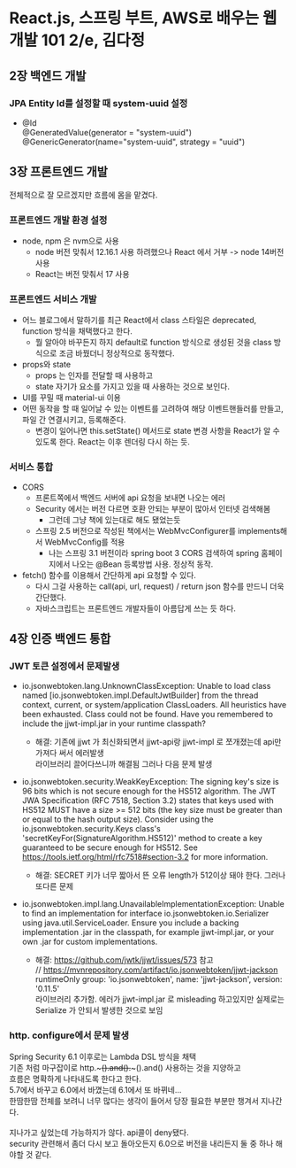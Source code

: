# React.js, 스프링 부트, AWS로 배우는 웹 개발 101 2/e, 김다정
## 2장 백엔드 개발
### JPA Entity Id를 설정할 때 system-uuid 설정
- @Id<br>
  @GeneratedValue(generator = "system-uuid")<br>
  @GenericGenerator(name="system-uuid", strategy = "uuid")

## 3장 프론트엔드 개발
전체적으로 잘 모르겠지만 흐름에 몸을 맡겼다.
### 프론트엔드 개발 환경 설정
- node, npm 은 nvm으로 사용
  - node 버전 맞춰서 12.16.1 사용 하려했으나 React 에서 거부 -> node 14버전 사용
  - React는 버전 맞춰서 17 사용

### 프론트엔드 서비스 개발
- 어느 블로그에서 말하기를 최근 React에서 class 스타일은 deprecated, function 방식을 채택했다고 한다.
  - 뭘 알아야 바꾸든지 하지 default로 function 방식으로 생성된 것을 class 방식으로 조금 바꿨더니 정상적으로 동작했다.
- props와 state
  - props 는 인자를 전달할 때 사용하고
  - state 자기가 요소를 가지고 있을 때 사용하는 것으로 보인다.
- UI를 꾸밀 때 material-ui 이용
- 어떤 동작을 할 때 일어날 수 있는 이벤트를 고려하여 해당 이벤트핸들러를 만들고, 파일 간 연결시키고, 등록해준다.
  - 변경이 일어나면 this.setState() 메서드로 state 변경 사항을 React가 알 수 있도록 한다. React는 이후 렌더링 다시 하는 듯.

### 서비스 통합
- CORS
  - 프론트쪽에서 백엔드 서버에 api 요청을 보내면 나오는 에러
  - Security 에서는 버전 다르면 호환 안되는 부분이 많아서 인터넷 검색해봄
    - 그런데 그냥 책에 있는대로 해도 됐었는듯
  - 스프링 2.5 버전으로 작성된 책에서는 WebMvcConfigurer를 implements해서  WebMvcConfig를 적용
    - 나는 스프링 3.1 버전이라 spring boot 3 CORS 검색하여 spring 홈페이지에서 나오는 @Bean 등록방법 사용. 정상적 동작.
- fetch() 함수를 이용해서 간단하게 api 요청할 수 있다.
  - 다시 그걸 사용하는 call(api, url, request) / return json 함수를 만드니 더욱 간단했다.
  - 자바스크립트는 프론트엔드 개발자들이 아름답게 쓰는 듯 하다.
## 4장 인증 백엔드 통합
### JWT 토큰 설정에서 문제발생
- io.jsonwebtoken.lang.UnknownClassException:
Unable to load class named [io.jsonwebtoken.impl.DefaultJwtBuilder] from the thread context, current, or system/application ClassLoaders.
All heuristics have been exhausted.
Class could not be found.
Have you remembered to include the jjwt-impl.jar in your runtime classpath?
  - 해결: 기존에 jjwt 가 최신화되면서 jjwt-api랑 jjwt-impl 로 쪼개졌는데 api만 가져다 써서 에러발생<br>
    라이브러리 끌어다쓰니까 해결됨 그러나 다음 문제 발생

- io.jsonwebtoken.security.WeakKeyException:
The signing key's size is 96 bits which is not secure enough for the HS512 algorithm.
The JWT JWA Specification (RFC 7518, Section 3.2) states that keys used with HS512 MUST have a size >= 512 bits (the key size must be greater than or equal to the hash output size).
Consider using the io.jsonwebtoken.security.Keys class's 'secretKeyFor(SignatureAlgorithm.HS512)' method to create a key guaranteed to be secure enough for HS512.
See https://tools.ietf.org/html/rfc7518#section-3.2 for more information.
  - 해결: SECRET 키가 너무 짧아서 뜬 오류 length가 512이상 돼야 한다. 그러나 또다른 문제

- io.jsonwebtoken.impl.lang.UnavailableImplementationException:
Unable to find an implementation for interface io.jsonwebtoken.io.Serializer using java.util.ServiceLoader.
Ensure you include a backing implementation .jar in the classpath, for example jjwt-impl.jar, or your own .jar for custom implementations.
  - 해결: https://github.com/jwtk/jjwt/issues/573 참고<br>
    // https://mvnrepository.com/artifact/io.jsonwebtoken/jjwt-jackson<br>
    runtimeOnly group: 'io.jsonwebtoken', name: 'jjwt-jackson', version: '0.11.5'<br>
    라이브러리 추가함. 에러가 jjwt-impl.jar 로 misleading 하고있지만 실제로는 Serialize 가 안되서 발생한 것으로 보임

### http. configure에서 문제 발생
Spring Security 6.1 이후로는 Lambda DSL 방식을 채택<br>
기존 처럼 마구잡이로 http.~~~().and().~~~().and() 사용하는 것을 지양하고<br>
흐름은 명확하게 나타내도록 한다고 한다.<br>
5.7에서 바꾸고 6.0에서 바꼈는데 6.1에서 또 바뀌네...<br>
한땀한땀 전체를 보려니 너무 많다는 생각이 들어서 당장 필요한 부분만 챙겨서 지나간다.<br>
<br>
지나가고 싶었는데 가능하지가 않다. api콜이 deny됐다.<br>
security 관련해서 좀더 다시 보고 돌아오든지 6.0으로 버전을 내리든지 둘 중 하나 해야할 것 같다.
